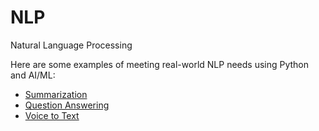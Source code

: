 # NLP
Natural Language Processing

Here are some examples of meeting real-world NLP needs using Python and AI/ML:
* [Summarization](summarization/README.md)
* [Question Answering](question_answering/README.md)
* [Voice to Text](voice_to_text/README.md)

